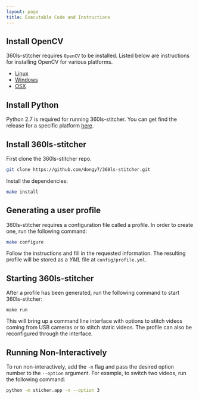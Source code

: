 ```yaml
---
layout: page
title: Executable Code and Instructions
---
```

## Install OpenCV
360ls-stitcher requires `OpenCV` to be installed. 
Listed below are instructions for installing OpenCV
for various platforms.
- [Linux](http://docs.opencv.org/2.4/doc/tutorials/introduction/linux_install/linux_install.html)
- [Windows](http://docs.opencv.org/2.4/doc/tutorials/introduction/windows_install/windows_install.html)
- [OSX](http://www.mobileway.net/2015/02/14/install-opencv-for-python-on-mac-os-x/)

## Install Python
Python 2.7 is required for running 360ls-stitcher.
You can get find the release for a specific platform [here](https://www.python.org/downloads/release/python-2712/).

## Install 360ls-stitcher
First clone the 360ls-stitcher repo.

```bash
git clone https://github.com/dongy7/360ls-stitcher.git
```

Install the dependencies:

```bash
make install
```

## Generating a user profile
360ls-stitcher requires a configuration file called a profile. In order to create one,
run the following command:

```bash
make configure
```

Follow the instructions and fill in the requested information. The
resulting profile will be stored as a *YML* file at `config/profile.yml`.

## Starting 360ls-stitcher
After a profile has been generated, run the following command to start 360ls-stitcher:

```
make run
```

This will bring up a command line interface with options to stitch videos coming
from USB cameras or to stitch static videos. The profile can also be reconfigured
through the interface. 

## Running Non-Interactively

To run non-interactively, add the `-n` flag and pass the desired option number to 
the `--option` argument. For example, to switch two videos, run the following command:

```bash
python -m sticher.app -n --option 3
```

